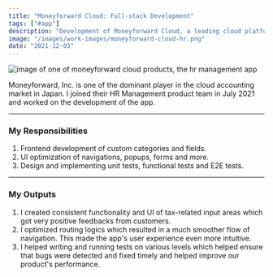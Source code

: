 ```yaml
---
title: "Moneyforward Cloud: Full-stack Development"
tags: ["#app"]
description: "Development of Moneyforward Cloud, a leading cloud platform in Japan that makes accounting easy and fast."
image: "/images/work-images/moneyforward-cloud-hr.png"
date: "2021-12-03"
---
```


![image of one of moneyforward cloud products, the hr management app](/images/work-images/moneyforward-cloud-hr.png)

Moneyforward, Inc. is one of the dominant player in the cloud accounting market in Japan. I joined their HR Management product team in July 2021 and worked on the development of the app.
___

### My Responsibilities

1. Frontend development of custom categories and fields.
2. UI optimization of navigations, popups, forms and more.
3. Design and implementing unit tests, functional tests and E2E tests.

___

### My Outputs

1. I created consistent functionality and UI of tax-related input areas which got very positive feedbacks from customers.
2. I optimized routing logics which resulted in a much smoother flow of navigation. This made the app's user experience even more intuitive.
3. I helped writing and running tests on various levels which helped ensure that bugs were detected and fixed timely and helped improve our product's performance.